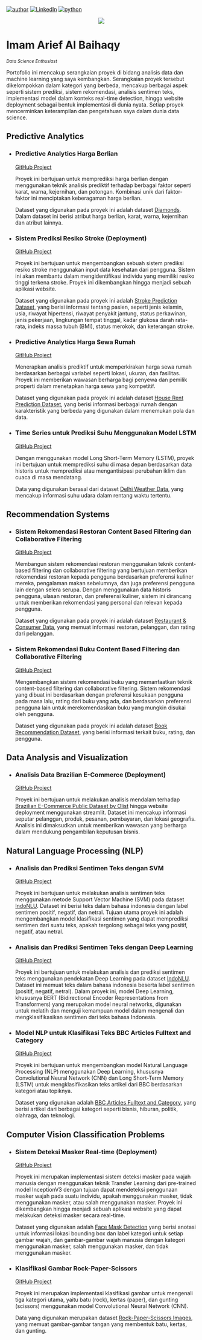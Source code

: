 [![author](https://img.shields.io/badge/author-Arief--netizen-red.svg)](https://www.linkedin.com/in/ariefbaihaqy) [![LinkedIn](https://img.shields.io/badge/LinkedIn-ariefbaihaqy-blue)](https://www.linkedin.com/in/ariefbaihaqy) [![python](https://img.shields.io/badge/python-3.7+-blue.svg)](https://www.python.org/downloads/release/python-370/)

<p align="center">
  <img src="https://github.com/Arief-netizen/Portofolio-Proyek-DataScience-ML-AI/assets/56224972/cdfe6568-2924-4ea2-b2fd-870917b9dbb2" >
</p>

# Imam Arief Al Baihaqy
<sub>*Data Science Enthusiast*</sub>

Portofolio ini mencakup serangkaian proyek di bidang analisis data dan machine learning yang saya kembangkan. Serangkaian proyek tersebut dikelompokkan dalam kategori yang berbeda, mencakup berbagai aspek seperti sistem prediksi, sistem rekomendasi, analisis sentimen teks, implementasi model dalam konteks real-time detection, hingga website deployment sebagai bentuk implementasi di dunia nyata. Setiap proyek mencerminkan keterampilan dan pengetahuan saya dalam dunia data science.

## Predictive Analytics
- ### Predictive Analytics Harga Berlian
  [GitHub Project](https://github.com/Arief-netizen/Portofolio-Proyek-DataScience-ML-AI/tree/main/01.%20Predictive%20Analytics%20Harga%20Berlian)
  
  Proyek ini bertujuan untuk memprediksi harga berlian dengan menggunakan teknik analisis prediktif terhadap berbagai faktor seperti karat, warna, kejernihan, dan potongan. Kombinasi unik dari faktor-faktor ini menciptakan keberagaman harga berlian.
  
  Dataset yang digunakan pada proyek ini adalah dataset [Diamonds](https://www.kaggle.com/datasets/shivam2503/diamonds). Dalam dataset ini berisi atribut harga berlian, karat, warna, kejernihan dan atribut lainnya.

- ### Sistem Prediksi Resiko Stroke (Deployment)
  [GitHub Project](https://github.com/Arief-netizen/Portofolio-Proyek-DataScience-ML-AI/tree/main/02.%20Sistem%20Prediksi%20Resiko%20Stroke%20(Deployment))
  
  Proyek ini bertujuan untuk mengembangkan sebuah sistem prediksi resiko stroke menggunakan input data kesehatan dari pengguna. Sistem ini akan membantu dalam mengidentifikasi individu yang memiliki resiko tinggi terkena stroke. Proyek ini dikembangkan hingga menjadi sebuah aplikasi website.
  
  Dataset yang digunakan pada proyek ini adalah [Stroke Prediction Dataset](https://www.kaggle.com/datasets/fedesoriano/stroke-prediction-dataset), yang berisi informasi tentang pasien, seperti jenis kelamin, usia, riwayat hipertensi, riwayat penyakit jantung, status perkawinan, jenis pekerjaan, lingkungan tempat tinggal, kadar glukosa darah rata-rata, indeks massa tubuh (BMI), status merokok, dan keterangan stroke.

- ### Predictive Analytics Harga Sewa Rumah
  [GitHub Project](https://github.com/Arief-netizen/Portofolio-Proyek-DataScience-ML-AI/tree/main/04.%20Predictive%20Analytics%20Harga%20Sewa%20Rumah)
  
  Menerapkan analisis prediktif untuk memperkirakan harga sewa rumah berdasarkan berbagai variabel seperti lokasi, ukuran, dan fasilitas. Proyek ini memberikan wawasan berharga bagi penyewa dan pemilik properti dalam menetapkan harga sewa yang kompetitif.
  
  Dataset yang digunakan pada proyek ini adalah dataset [House Rent Prediction Dataset](https://www.kaggle.com/datasets/iamsouravbanerjee/house-rent-prediction-dataset), yang berisi informasi berbagai rumah dengan karakteristik yang berbeda yang digunakan dalam menemukan pola dan data.

- ### Time Series untuk Prediksi Suhu Menggunakan Model LSTM
  [GitHub Project](https://github.com/Arief-netizen/Portofolio-Proyek-DataScience-ML-AI/tree/main/11.%20Time%20Series%20untuk%20Prediksi%20Suhu%20Menggunakan%20Model%20LSTM)
  
  Dengan menggunakan model Long Short-Term Memory (LSTM), proyek ini bertujuan untuk memprediksi suhu di masa depan berdasarkan data historis untuk memprediksi atau mengantisipasi perubahan iklim dan cuaca di masa mendatang.
  
  Data yang digunakan berasal dari dataset [Delhi Weather Data](https://www.kaggle.com/datasets/mahirkukreja/delhi-weather-data), yang mencakup informasi suhu udara dalam rentang waktu tertentu.

## Recommendation Systems
- ### Sistem Rekomendasi Restoran Content Based Filtering dan Collaborative Filtering
  [GitHub Project](https://github.com/Arief-netizen/Portofolio-Proyek-DataScience-ML-AI/tree/main/05.%20Sistem%20Rekomendasi%20Restoran%20Content%20Based%20Filtering%20dan%20Collaborative%20Filtering)
  
  Membangun sistem rekomendasi restoran menggunakan teknik content-based filtering dan collaborative filtering yang bertujuan memberikan rekomendasi restoran kepada pengguna berdasarkan preferensi kuliner mereka, pengalaman makan sebelumnya, dan juga preferensi pengguna lain dengan selera serupa. Dengan menggunakan data historis pengguna, ulasan restoran, dan preferensi kuliner, sistem ini dirancang untuk memberikan rekomendasi yang personal dan relevan kepada pengguna.
  
  Dataset yang digunakan pada proyek ini adalah dataset [Restaurant & Consumer Data](https://archive.ics.uci.edu/dataset/232/restaurant+consumer+data), yang memuat informasi restoran, pelanggan, dan rating dari pelanggan.

- ### Sistem Rekomendasi Buku Content Based Filtering dan Collaborative Filtering
  [GitHub Project](https://github.com/Arief-netizen/Portofolio-Proyek-DataScience-ML-AI/tree/main/06.%20Sistem%20Rekomendasi%20Buku%20Content%20Based%20Filtering%20dan%20Collaborative%20Filtering)
  
  Mengembangkan sistem rekomendasi buku yang memanfaatkan teknik content-based filtering dan collaborative filtering. Sistem rekomendasi yang dibuat ini berdasarkan dengan preferensi kesukaan pengguna pada masa lalu, rating dari buku yang ada, dan berdasarkan preferensi pengguna lain untuk merekomendasikan buku yang mungkin disukai oleh pengguna.
  
  Dataset yang digunakan pada proyek ini adalah dataset [Book Recommendation Dataset](https://www.kaggle.com/datasets/arashnic/book-recommendation-dataset), yang berisi informasi terkait buku, rating, dan pengguna.

## Data Analysis and Visualization
- ### Analisis Data Brazilian E-Commerce (Deployment)
  [GitHub Project](https://github.com/Arief-netizen/Portofolio-Proyek-DataScience-ML-AI/tree/main/03.%20Analisis%20Data%20Brazilian%20E-Commerce%20Public%20Dataset%20(Deployment))
  
  Proyek ini bertujuan untuk melakukan analisis mendalam terhadap [Brazilian E-Commerce Public Dataset by Olist](https://www.kaggle.com/datasets/olistbr/brazilian-ecommerce) hingga website deployment menggunakan streamlit. Dataset ini mencakup informasi seputar pelanggan, produk, pesanan, pembayaran, dan lokasi geografis. Analisis ini dimaksudkan untuk memberikan wawasan yang berharga dalam mendukung pengambilan keputusan bisnis.

## Natural Language Processing (NLP)
- ### Analisis dan Prediksi Sentimen Teks dengan SVM
  [GitHub Project](https://github.com/Arief-netizen/Portofolio-Proyek-DataScience-ML-AI/tree/main/08.%20Analisis%20dan%20Prediksi%20Sentimen%20Teks%20dengan%20SVM)
  
  Proyek ini bertujuan untuk melakukan analisis sentimen teks menggunakan metode Support Vector Machine (SVM) pada dataset [IndoNLU](https://github.com/indobenchmark/indonlu). Dataset ini berisi teks dalam bahasa indonesia dengan label sentimen positif, negatif, dan netral. Tujuan utama proyek ini adalah mengembangkan model klasifikasi sentimen yang dapat memprediksi sentimen dari suatu teks, apakah tergolong sebagai teks yang positif, negatif, atau netral.

- ### Analisis dan Prediksi Sentimen Teks dengan Deep Learning
  [GitHub Project](https://github.com/Arief-netizen/Portofolio-Proyek-DataScience-ML-AI/tree/main/09.%20Analisis%20dan%20Prediksi%20Sentimen%20Teks%20dengan%20Deep%20Learning)
  
  Proyek ini bertujuan untuk melakukan analisis dan prediksi sentimen teks menggunakan pendekatan Deep Learning pada dataset [IndoNLU](https://github.com/indobenchmark/indonlu). Dataset ini memuat teks dalam bahasa indonesia beserta label sentimen (positif, negatif, netral). Dalam proyek ini, model Deep Learning, khususnya BERT (Bidirectional Encoder Representations from Transformers) yang merupakan model neural networks, digunakan untuk melatih dan menguji kemampuan model dalam mengenali dan mengklasifikasikan sentimen dari teks bahasa Indonesia.

- ### Model NLP untuk Klasifikasi Teks BBC Articles Fulltext and Category
  [GitHub Project](https://github.com/Arief-netizen/Portofolio-Proyek-DataScience-ML-AI/tree/main/10.%20Model%20NLP%20untuk%20Klasifikasi%20Teks%20BBC%20Articles%20Fulltext%20and%20Category)
  
  Proyek ini bertujuan untuk mengembangkan model Natural Language Processing (NLP) menggunakan Deep Learning, khususnya Convolutional Neural Network (CNN) dan Long Short-Term Memory (LSTM) untuk mengklasifikasikan teks artikel dari BBC berdasarkan kategori atau topiknya. 
  
  Dataset yang digunakan adalah [BBC Articles Fulltext and Category](https://www.kaggle.com/datasets/yufengdev/bbc-fulltext-and-category), yang berisi artikel dari berbagai kategori seperti bisnis, hiburan, politik, olahraga, dan teknologi.

## Computer Vision Classification Problems
- ### Sistem Deteksi Masker Real-time (Deployment)
  [GitHub Project](https://github.com/Arief-netizen/Portofolio-Proyek-DataScience-ML-AI/tree/main/07.%20Sistem%20Deteksi%20Masker%20Real-time%20(Deployment))
  
  Proyek ini merupakan implementasi sistem deteksi masker pada wajah manusia dengan menggunakan teknik Transfer Learning dari pre-trained model InceptionV3 dengan tujuan dapat mendeteksi penggunaan masker wajah pada suatu individu, apakah menggunakan masker, tidak menggunakan masker, atau salah menggunakan masker. Proyek ini dikembangkan hingga menjadi sebuah aplikasi website yang dapat melakukan deteksi masker secara real-time.
  
  Dataset yang digunakan adalah [Face Mask Detection](https://www.kaggle.com/datasets/andrewmvd/face-mask-detection) yang berisi anotasi untuk informasi lokasi bounding box dan label kategori untuk setiap gambar wajah, dan gambar-gambar wajah manusia dengan kategori menggunakan masker, salah menggunakan masker, dan tidak menggunakan masker.

- ### Klasifikasi Gambar Rock-Paper-Scissors
  [GitHub Project](https://github.com/Arief-netizen/Portofolio-Proyek-DataScience-ML-AI/tree/main/12.%20Klasifikasi%20Gambar%20Rock-Paper-Scissors)
  
  Proyek ini merupakan implementasi klasifikasi gambar untuk mengenali tiga kategori utama, yaitu batu (rock), kertas (paper), dan gunting (scissors) menggunakan model Convolutional Neural Network (CNN). 
  
  Data yang digunakan merupakan dataset [Rock-Paper-Scissors Images](https://www.kaggle.com/datasets/drgfreeman/rockpaperscissors), yang memuat gambar-gambar tangan yang membentuk batu, kertas, dan gunting.
